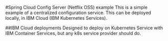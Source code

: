 #Spring Cloud Config Server (Netflix OSS) example
This is a simple example of a centralized configuration service. This can be deployed locally, in IBM Cloud (IBM Kubernetes Services). 

##IBM Cloud deployments
Designed to deploy on Kubernetes Service with IBM Container Services, but any k8s service provider should do.